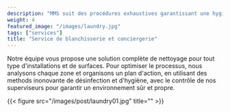 ```yaml
---
description: "MMS suit des procédures exhaustives garantissant une hygiène et une efficacité maximale dans chaque opération."
weight: 4
featured_image: "/images/laundry.jpg"
tags: ["services"]
title: "Service de blanchisserie et conciergerie"
---
```

Notre équipe vous propose une solution complète de nettoyage pour tout type d'installations et de surfaces. Pour optimiser le processus, nous analysons chaque zone et organisons un plan d'action, en utilisant des methods inonovante de désinfection et d'hygiène, avec le contrôle de nos superviseurs pour garantir un environnement sûr et propre.

{{< figure src="/images/post/laundry01.jpg" title="" >}}
